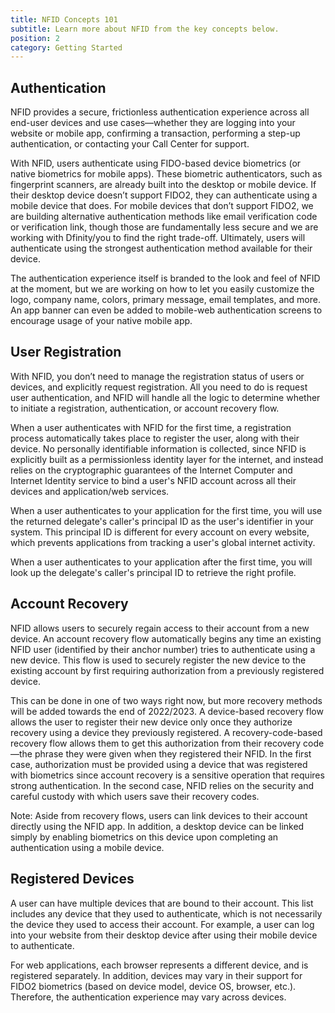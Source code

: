 ```yaml
---
title: NFID Concepts 101
subtitle: Learn more about NFID from the key concepts below.
position: 2
category: Getting Started
---
```


## Authentication
NFID provides a secure, frictionless authentication experience across all end-user devices and use cases—whether they are logging into your website or mobile app, confirming a transaction, performing a step-up authentication, or contacting your Call Center for support.

With NFID, users authenticate using FIDO-based device biometrics (or native biometrics for mobile apps). These biometric authenticators, such as fingerprint scanners, are already built into the desktop or mobile device. If their desktop device doesn’t support FIDO2, they can authenticate using a mobile device that does. For mobile devices that don’t support FIDO2, we are building alternative authentication methods like email verification code or verification link, though those are fundamentally less secure and we are working with Dfinity/you to find the right trade-off. Ultimately, users will authenticate using the strongest authentication method available for their device.

The authentication experience itself is branded to the look and feel of NFID at the moment, but we are working on how to let you easily customize the logo, company name, colors, primary message, email templates, and more. An app banner can even be added to mobile-web authentication screens to encourage usage of your native mobile app.

## User Registration
With NFID, you don’t need to manage the registration status of users or devices, and explicitly request registration. All you need to do is request user authentication, and NFID will handle all the logic to determine whether to initiate a registration, authentication, or account recovery flow.

When a user authenticates with NFID for the first time, a registration process automatically takes place to register the user, along with their device. No personally identifiable information is collected, since NFID is explicitly built as a permissionless identity layer for the internet, and instead relies on the cryptographic guarantees of the Internet Computer and Internet Identity service to bind a user's NFID account across all their devices and application/web services.

When a user authenticates to your application for the first time, you will use the returned delegate's caller's principal ID as the user's identifier in your system. This principal ID is different for every account on every website, which prevents applications from tracking a user's global internet activity.

When a user authenticates to your application after the first time, you will look up the delegate's caller's principal ID to retrieve the right profile.

## Account Recovery
NFID allows users to securely regain access to their account from a new device. An account recovery flow automatically begins any time an existing NFID user (identified by their anchor number) tries to authenticate using a new device. This flow is used to securely register the new device to the existing account by first requiring authorization from a previously registered device.

This can be done in one of two ways right now, but more recovery methods will be added towards the end of 2022/2023. A device-based recovery flow allows the user to register their new device only once they authorize recovery using a device they previously registered. A recovery-code-based recovery flow allows them to get this authorization from their recovery code—the phrase they were given when they registered their NFID. In the first case, authorization must be provided using a device that was registered with biometrics since account recovery is a sensitive operation that requires strong authentication. In the second case, NFID relies on the security and careful custody with which users save their recovery codes.

Note: Aside from recovery flows, users can link devices to their account directly using the NFID app. In addition, a desktop device can be linked simply by enabling biometrics on this device upon completing an authentication using a mobile device.

## Registered Devices
A user can have multiple devices that are bound to their account. This list includes any device that they used to authenticate, which is not necessarily the device they used to access their account. For example, a user can log into your website from their desktop device after using their mobile device to authenticate.

For web applications, each browser represents a different device, and is registered separately. In addition, devices may vary in their support for FIDO2 biometrics (based on device model, device OS, browser, etc.). Therefore, the authentication experience may vary across devices.